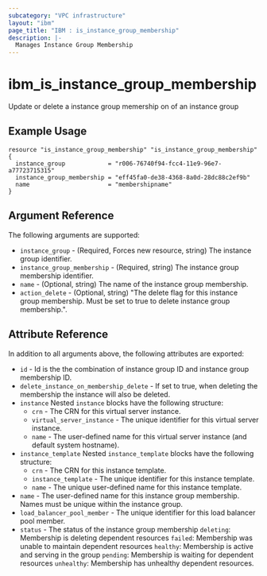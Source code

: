 ```yaml
---
subcategory: "VPC infrastructure"
layout: "ibm"
page_title: "IBM : is_instance_group_membership"
description: |-
  Manages Instance Group Membership
---
```


# ibm\_is_instance_group_membership

Update or delete a instance group memership on of an instance group

## Example Usage

```hcl
resource "is_instance_group_membership" "is_instance_group_membership" {
  instance_group            = "r006-76740f94-fcc4-11e9-96e7-a77723715315"
  instance_group_membership = "eff45fa0-de38-4368-8a0d-28dc88c2ef9b"
  name                      = "membershipname"
}
```

## Argument Reference

The following arguments are supported:

* `instance_group` - (Required, Forces new resource, string) The instance group identifier.
* `instance_group_membership` - (Required, string) The instance group membership identifier.
* `name` - (Optional, string) The name of the instance group membership.
* `action_delete` - (Optional, string) "The delete flag for this instance group membership. Must be set to true to delete instance group membership.".

## Attribute Reference

In addition to all arguments above, the following attributes are exported:

* `id` - Id is the the combination of instance group ID and instance group membership ID.
* `delete_instance_on_membership_delete` - If set to true, when deleting the membership the instance will also be deleted.
* `instance`  Nested `instance` blocks have the following structure:
	* `crn` - The CRN for this virtual server instance.
	* `virtual_server_instance` - The unique identifier for this virtual server instance.
	* `name` - The user-defined name for this virtual server instance (and default system hostname).
* `instance_template`  Nested `instance_template` blocks have the following structure:
	* `crn` - The CRN for this instance template.
	* `instance_template` - The unique identifier for this instance template.
	* `name` - The unique user-defined name for this instance template.
* `name` - The user-defined name for this instance group membership. Names must be unique within the instance group.
* `load_balancer_pool_member` - The unique identifier for this load balancer pool member.
* `status` - The status of the instance group membership
	`deleting`: Membership is deleting dependent resources
	`failed`: Membership was unable to maintain dependent resources
	`healthy`: Membership is active and serving in the group
	`pending`: Membership is waiting for dependent resources
	`unhealthy`: Membership has unhealthy dependent resources.

